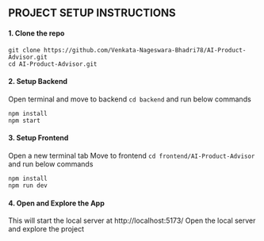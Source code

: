 ## PROJECT SETUP INSTRUCTIONS

#### 1. Clone the repo
```
git clone https://github.com/Venkata-Nageswara-Bhadri78/AI-Product-Advisor.git
cd AI-Product-Advisor.git
```

#### 2. Setup Backend
Open terminal and move to backend `cd backend` and run below commands
```
npm install
npm start
```

#### 3. Setup Frontend
Open a new terminal tab
Move to frontend `cd frontend/AI-Product-Advisor` and run below commands
```
npm install
npm run dev
```

#### 4. Open and Explore the App

This will start the local server at http://localhost:5173/
Open the local server and explore the project